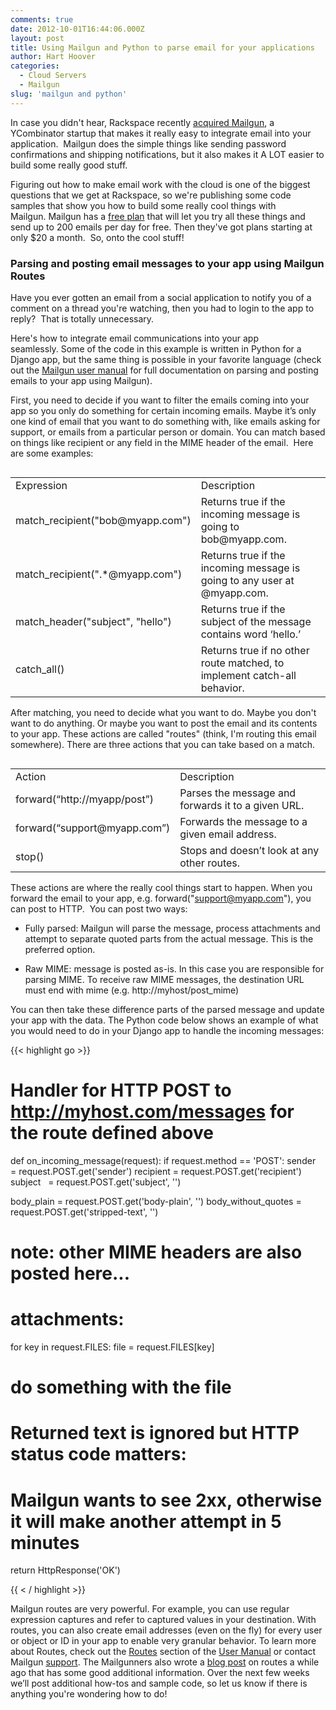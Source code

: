 ```yaml
---
comments: true
date: 2012-10-01T16:44:06.000Z
layout: post
title: Using Mailgun and Python to parse email for your applications
author: Hart Hoover
categories:
  - Cloud Servers
  - Mailgun
slug: 'mailgun and python' 
---
```


In case you didn't hear, Rackspace recently [acquired Mailgun](http://techcrunch.com/2012/08/28/rackspace-acquires-y-combinator-startup-mailgun-an-api-that-abstracts-creating-email-inboxes-for-apps-and-web-sites/), a YCombinator startup that makes it really easy to integrate email into your application.  Mailgun does the simple things like sending password confirmations and shipping notifications, but it also makes it A LOT easier to build some really good stuff.

Figuring out how to make email work with the cloud is one of the biggest questions that we get at Rackspace, so we're publishing some code samples that show you how to build some really cool things with Mailgun. Mailgun has a [free plan](http://mailgun.com/pricing) that will let you try all these things and send up to 200 emails per day for free. Then they've got plans starting at only $20 a month.  So, onto the cool stuff!

<!--more-->

### Parsing and posting email messages to your app using Mailgun Routes


Have you ever gotten an email from a social application to notify you of a comment on a thread you're watching, then you had to login to the app to reply?  That is totally unnecessary.

Here's how to integrate email communications into your app seamlessly. Some of the code in this example is written in Python for a Django app, but the same thing is possible in your favorite language (check out the [Mailgun user manual](http://documentation.mailgun.net/user_manual.html#um-routes) for full documentation on parsing and posting emails to your app using Mailgun).

First, you need to decide if you want to filter the emails coming into your app so you only do something for certain incoming emails. Maybe it’s only one kind of email that you want to do something with, like emails asking for support, or emails from a particular person or domain. You can match based on things like recipient or any field in the MIME header of the email.  Here are some examples:

<table width="100%" border="0" cellspacing="0" cellpadding="0" align="left">
<tbody>
<tr>
<td>Expression</td>
<td>Description</td>
</tr>
<tr>
<td>match_recipient("bob@myapp.com")</td>
<td>Returns true if the incoming message is going to bob@myapp.com.</td>
</tr>
<tr>
<td>match_recipient(".*@myapp.com")</td>
<td>Returns true if the incoming message is going to any user at @myapp.com.</td>
</tr>
<tr>
<td>match_header("subject", "hello")</td>
<td>Returns true if the subject of the message contains word ‘hello.’</td>
</tr>
<tr>
<td>catch_all()</td>
<td>Returns true if no other route matched, to implement catch-all behavior.</td>
</tr>
</tbody>
</table>

After matching, you need to decide what you want to do. Maybe you don't want to do anything. Or maybe you want to post the email and its contents to your app. These actions are called "routes" (think, I'm routing this email somewhere). There are three actions that you can take based on a match.

<table width="100%" border="0" cellspacing="0" cellpadding="0" align="left">
<tbody>
<tr>
<td>Action</td>
<td>Description</td>
</tr>
<tr>
<td>forward(“http://myapp/post”)</td>
<td>Parses the message and forwards it to a given URL.</td>
</tr>
<tr>
<td>forward(“support@myapp.com”)</td>
<td>Forwards the message to a given email address.</td>
</tr>
<tr>
<td>stop()</td>
<td>Stops and doesn’t look at any other routes.</td>
</tr>
</tbody>
</table>

These actions are where the really cool things start to happen. When you forward the email to your app, e.g. forward("support@myapp.com"), you can post to HTTP.  You can post two ways:
	
  * Fully parsed: Mailgun will parse the message, process attachments and attempt to separate quoted parts from the actual message. This is the preferred option.

  * Raw MIME: message is posted as-is. In this case you are responsible for parsing MIME. To receive raw MIME messages, the destination URL must end with mime (e.g. http://myhost/post_mime)


You can then take these difference parts of the parsed message and update your app with the data. The Python code below shows an example of what you would need to do in your Django app to handle the incoming messages:

{{< highlight go >}}
# Handler for HTTP POST to http://myhost.com/messages for the route defined above
def on_incoming_message(request):
if request.method == 'POST':
sender    = request.POST.get('sender')
recipient = request.POST.get('recipient')
subject   = request.POST.get('subject', '')

body_plain = request.POST.get('body-plain', '')
body_without_quotes = request.POST.get('stripped-text', '')

# note: other MIME headers are also posted here...

# attachments:
for key in request.FILES:
file = request.FILES[key]
# do something with the file

# Returned text is ignored but HTTP status code matters:
# Mailgun wants to see 2xx, otherwise it will make another attempt in 5 minutes
return HttpResponse('OK')

{{ < / highlight >}}

Mailgun routes are very powerful. For example, you can use regular expression captures and refer to captured values in your destination. With routes, you can also create email addresses (even on the fly) for every user or object or ID in your app to enable very granular behavior. To learn more about Routes, check out the [Routes](http://documentation.mailgun.net/user_manual.html#um-routes) section of the [User Manual](http://documentation.mailgun.net/user_manual.html#user-manual) or contact Mailgun [support](https://mailgun.net/support). The Mailgunners also wrote a [blog post](http://blog.mailgun.net/post/12482374892/handle-incoming-emails-like-a-pro-mailgun-api-2-0) on routes a while ago that has some good additional information. Over the next few weeks we’ll post additional how-tos and sample code, so let us know if there is anything you're wondering how to do!
